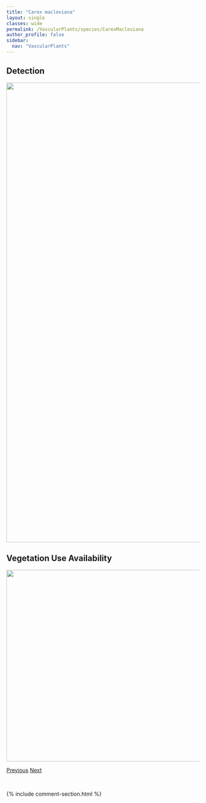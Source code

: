 ```yaml
---
title: "Carex macloviana"
layout: single
classes: wide
permalink: /VascularPlants/species/CarexMacloviana
author_profile: false
sidebar:
  nav: "VascularPlants"
---
```


<h2>Detection</h2>

<a href="https://drive.google.com/uc?export=view&id=1rJJzl330_p-GWZ9Wsv4S9x1wr3DQ0d1I">
<img src="https://drive.google.com/uc?export=view&id=1rJJzl330_p-GWZ9Wsv4S9x1wr3DQ0d1I" height = "1200" width = "800">
</a>


<h2>Vegetation Use Availability</h2>

<a href="https://drive.google.com/uc?export=view&id=1Ysz94yYBzSyzROp_6U6mJnl6ZvlO71Q5">
<img src="https://drive.google.com/uc?export=view&id=1Ysz94yYBzSyzROp_6U6mJnl6ZvlO71Q5" height = "500" width = "1000">
</a>


<a href="/DevelopmentWebsite/VascularPlants/species/CarexLoliacea" class="pagination--pager" title="Carex loliacea">Previous</a> <a href="/DevelopmentWebsite/VascularPlants/species/CarexMagellanica" class="pagination--pager" title="Carex magellanica">Next</a>

<p>&nbsp;</p>

{% include comment-section.html %}
